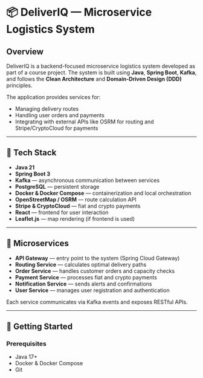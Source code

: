 # 📦 DeliverIQ — Microservice Logistics System

## Overview

DeliverIQ is a backend-focused microservice logistics system developed as part of a course project. The system is built using **Java**, **Spring Boot**, **Kafka**, and follows the **Clean Architecture** and **Domain-Driven Design (DDD)** principles.

The application provides services for:
- Managing delivery routes
- Handling user orders and payments
- Integrating with external APIs like OSRM for routing and Stripe/CryptoCloud for payments

---

## 🔧 Tech Stack

- **Java 21**
- **Spring Boot 3**
- **Kafka** — asynchronous communication between services
- **PostgreSQL** — persistent storage
- **Docker & Docker Compose** — containerization and local orchestration
- **OpenStreetMap / OSRM** — route calculation API
- **Stripe & CryptoCloud** — fiat and crypto payments
- **React** — frontend for user interaction
- **Leaflet.js** — map rendering (if frontend is used)

---

## 🧩 Microservices

- **API Gateway** — entry point to the system (Spring Cloud Gateway)
- **Routing Service** — calculates optimal delivery paths
- **Order Service** — handles customer orders and capacity checks
- **Payment Service** — processes fiat and crypto payments
- **Notification Service** — sends alerts and confirmations
- **User Service** — manages user registration and authentication

Each service communicates via Kafka events and exposes RESTful APIs.

---

## 🚀 Getting Started

### Prerequisites

- Java 17+
- Docker & Docker Compose
- Git

